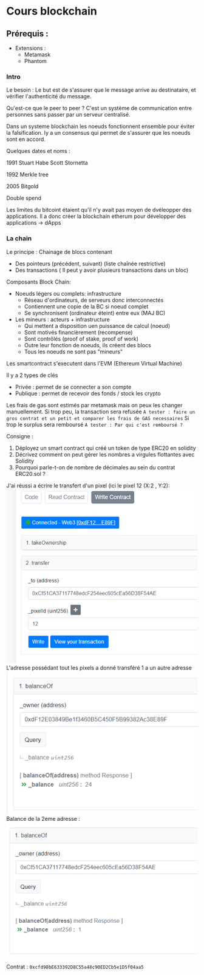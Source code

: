 # Cours blockchain

## Prérequis :
 - Extensions :
   - Metamask
   - Phantom

### Intro
Le besoin : Le but est de s'assurer que le message arrive au destinataire, et vérifier l'authenticité du message.

Qu'est-ce que le peer to peer ? C'est un système de communication entre personnes sans passer par un serveur centralisé.

Dans un systeme blockchain les noeuds fonctionnent ensemble pour éviter la falsification. Iy a un consensus qui permet de s'assurer que les noeuds sont en accord.

Quelques dates et noms :

1991
Stuart Habe
Scott Stornetta

1992
Merkle tree

2005
Bitgold

Double spend



Les limites du bitcoint étaient qu'il n'y avait pas moyen de dvéleopper des applications.
Il a donc créer la blockchain etherum pour développer des applications -> dApps

### La chain

Le principe :
Chainage de blocs contenant
 - Des pointeurs (précédent, suivant) (liste chaînée restrictive)
 - Des transactions ( Il peut y avoir plusieurs transactions dans un bloc)


Composants Block Chain:
- Noeuds légers ou complets: infrastructure
   - Réseau d'ordinateurs, de serveurs donc interconnectés
   - Contiennent une copie de la BC si noeud complet
   - Se synchronisent (ordinateur éteint) entre eux (MAJ BC)
- Les mineurs : acteurs + infrastructure
   - Qui mettent a disposition uen puissance de calcul (noeud) 
   - Sont motivés financièrement (recompense)
   - Sont contrôlés (proof of stake, proof of work)
   - Outre leur fonction de noeuds, ils créent des blocs
   - Tous les noeuds ne sont pas "mineurs"   

Les smartcontract s'executent dans l'EVM (Ethereum Virtual Machine)

Il y a 2 types de clés
   - Privée : permet de se connecter a son compte
   - Publique : permet de recevoir des fonds / stock les crypto


Les frais de gas sont estimés par metamask mais on peux les changer manuellement.
Si trop peu, la transaction sera refusée ``A tester : faire un gros contrat et un petit et comparer les frais de GAS necessaires``
Si trop le surplus sera remboursé ``A tester : Par qui c'est remboursé ?``

Consigne : 
1. Déployez un smart contract qui créé un token de type ERC20 en solidity
2. Décrivez comment on peut gérer les nombres a virgules flottantes avec Solidity
3. Pourquoi parle-t-on de nombre de décimales au sein du contrat ERC20.sol ?

J'ai réussi a écrire le transfert d'un pixel (ici le pixel 12 (X:2 , Y:2):
<img src="./images/transfer.png">
L'adresse possédant tout les pixels a donné transféré 1 a un autre adresse
<img src="./images/adresse_pleine.png">
Balance de la 2eme adresse :
<img src="./images/read_balance_AE.png">

Contrat : ``0xcfd98bE633392D8C55a48c90ED2Cb5e1D5f04aa5``
